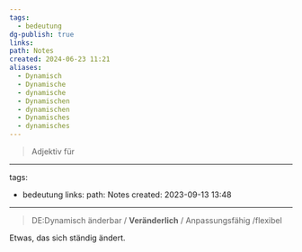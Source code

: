 ```yaml
---
tags:
  - bedeutung
dg-publish: true
links: 
path: Notes
created: 2024-06-23 11:21
aliases:
  - Dynamisch
  - Dynamische
  - dynamische
  - Dynamischen
  - dynamischen
  - Dynamisches
  - dynamisches
---
```

> Adjektiv für 
<div class="transclusion internal-embed is-loaded"><div class="markdown-embed">



---
tags:
  - bedeutung
links: 
path: Notes
created: 2023-09-13 13:48
---
> DE:Dynamisch
> änderbar / **Veränderlich** / Anpassungsfähig /flexibel

Etwas, das sich ständig ändert.

</div></div>
